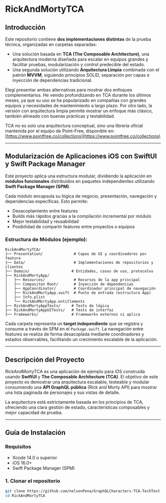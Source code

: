 # RickAndMortyTCA

## Introducción

Este repositorio contiene **dos implementaciones distintas** de la prueba técnica, organizadas en carpetas separadas:

* Una solución basada en **TCA (The Composable Architecture)**, una arquitectura moderna diseñada para escalar en equipos grandes y facilitar pruebas, modularización y control predecible del estado.
* Una segunda solución utilizando **Arquitectura Limpia** combinada con el patrón **MVVM**, siguiendo principios SOLID, separación por capas e inyección de dependencias tradicional.

Elegí presentar ambas alternativas para mostrar dos enfoques complementarios. He venido profundizando en TCA durante los últimos meses, ya que su uso se ha popularizado en compañías con grandes equipos y necesidades de mantenimiento a largo plazo. Por otro lado, la versión con arquitectura limpia permite mostrar un enfoque más clásico, también alineado con buenas prácticas y testabilidad.

TCA no es solo una arquitectura conceptual, sino una librería oficial mantenida por el equipo de Point-Free, disponible en: [https://www.pointfree.co/collections](https://www.pointfree.co/collections)

---

## Modularización de Aplicaciones iOS con SwiftUI y Swift Package Manager

Este proyecto aplica una estructura modular, dividiendo la aplicación en **módulos funcionales** distribuidos en paquetes independientes utilizando **Swift Package Manager (SPM)**.

Cada módulo encapsula su lógica de negocio, presentación, navegación y dependencias específicas. Esto permite:

* Desacoplamiento entre features
* Builds más rápidos gracias a la compilación incremental por módulo
* Mejor testabilidad y reusabilidad
* Posibilidad de compartir features entre proyectos o equipos

### Estructura de Módulos (ejemplo):

```
RickAndMortyTCA/
├── Presentation/              # Capas de UI y coordinadores por feature
├── Data/                      # Implementaciones de repositorios y clientes
├── Domain/                   # Entidades, casos de uso, protocolos
├── RickAndMortyApp/
│   ├── Resources/             # Recursos de la app principal
│   ├── Compositon Root/       # Inyección de dependencias
│   ├── AppCoordinator/        # Coordinador principal de navegación
│   ├── RickAndMortyApp.swift  # Punto de entrada (estructura App)
│   ├── Info.plist
│   └── RickAndMortyApp.entitlements
├── RickAndMortyAppTests/     # Tests de lógica
├── RickAndMortyAppUITests/   # Tests de interfaz
├── Frameworks/               # Frameworks externos si aplica
```

Cada carpeta representa un **target independiente** que se registra y consume a través de SPM en el `Package.swift`. La navegación entre features se realiza de forma desacoplada mediante coordinadores y estados observables, facilitando un crecimiento escalable de la aplicación.

---

## Descripción del Proyecto

RickAndMortyTCA es una aplicación de ejemplo para iOS construida usando **SwiftUI** y **The Composable Architecture (TCA)**. El objetivo de este proyecto es demostrar una arquitectura escalable, testeable y modular consumiendo una **API GraphQL pública** (Rick and Morty API) para mostrar una lista paginada de personajes y sus vistas de detalle.

La arquitectura está estrictamente basada en los principios de TCA, ofreciendo una clara gestión de estado, características composables y mejor capacidad de prueba.

---

## Guía de Instalación

### Requisitos

* Xcode 14.0 o superior
* iOS 16.0+
* Swift Package Manager (SPM)

### 1. Clonar el repositorio

```bash
git clone https://github.com/nelsonPena/GraphQLCharacters-TCA-TechTest.git
cd RickAndMortyTCA
```

